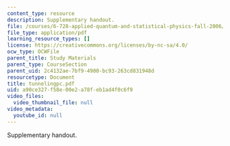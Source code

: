 ```yaml
---
content_type: resource
description: Supplementary handout.
file: /courses/6-728-applied-quantum-and-statistical-physics-fall-2006/a90ce327f58e00e2a78feb1ad4f0c6f9_tunnelingpc.pdf
file_type: application/pdf
learning_resource_types: []
license: https://creativecommons.org/licenses/by-nc-sa/4.0/
ocw_type: OCWFile
parent_title: Study Materials
parent_type: CourseSection
parent_uid: 2c4132ae-7bf9-4900-bc93-263cd831948d
resourcetype: Document
title: tunnelingpc.pdf
uid: a90ce327-f58e-00e2-a78f-eb1ad4f0c6f9
video_files:
  video_thumbnail_file: null
video_metadata:
  youtube_id: null
---
```

Supplementary handout.
